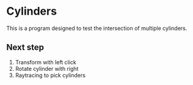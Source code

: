 # Cylinders

This is a program designed to test the intersection of multiple cylinders.

## Next step
1. Transform with left click
2. Rotate cylinder with right
3. Raytracing to pick cylinders
